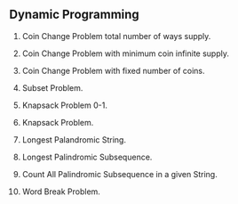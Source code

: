 ## Dynamic Programming

1. Coin Change Problem total number of ways supply.

2. Coin Change Problem with minimum coin infinite supply.

3. Coin Change Problem with fixed number of coins.

4. Subset Problem.

5. Knapsack Problem 0-1.

6. Knapsack Problem.

7. Longest Palandromic String.

8. Longest Palindromic Subsequence.

9. Count All Palindromic Subsequence in a given String.

10. Word Break Problem.

    
